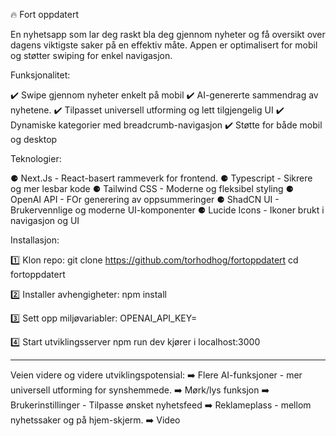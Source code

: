 🔥 Fort oppdatert

En nyhetsapp som lar deg raskt bla deg gjennom nyheter og få oversikt over dagens viktigste saker på en 
effektiv måte. Appen er optimalisert for mobil og støtter swiping for enkel navigasjon. 

Funksjonalitet:

✔️ Swipe gjennom nyheter enkelt på mobil
✔️ AI-genererte sammendrag av nyhetene. 
✔️ Tilpasset universell utforming og lett tilgjengelig UI
✔️ Dynamiske kategorier med breadcrumb-navigasjon 
✔️ Støtte for både mobil og desktop

Teknologier:

⚈ Next.Js - React-basert rammeverk for frontend. 
⚈ Typescript - Sikrere og mer lesbar kode
⚈ Tailwind CSS - Moderne og fleksibel styling
⚈ OpenAI API - FOr generering av oppsummeringer 
⚈ ShadCN UI - Brukervennlige og moderne UI-komponenter
⚈ Lucide Icons - Ikoner brukt i navigasjon og UI

Installasjon: 

1️⃣ Klon repo:
    git clone https://github.com/torhodhog/fortoppdatert
    cd fortoppdatert

2️⃣ Installer avhengigheter: 
    npm install

3️⃣ Sett opp miljøvariabler: 
   OPENAI_API_KEY=

4️⃣ Start utviklingsserver
   npm run dev
   kjører i localhost:3000 


   _____________________________________

   Veien videre og videre utviklingspotensial: 
   ➡️ Flere AI-funksjoner - mer universell utforming for synshemmede. 
   ➡️ Mørk/lys funksjon 
   ➡️ Brukerinstillinger - Tilpasse ønsket nyhetsfeed 
   ➡️ Reklameplass - mellom nyhetssaker og på hjem-skjerm. 
   ➡️ Video 
   